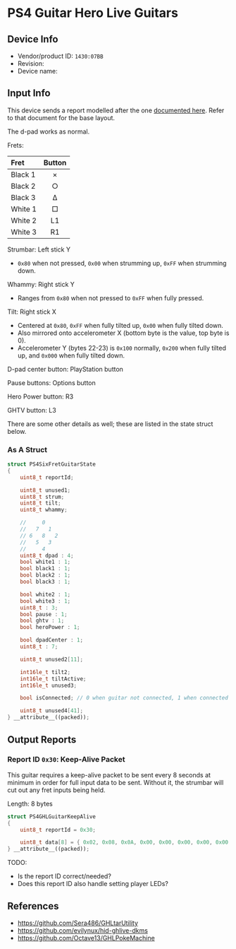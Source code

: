 # PS4 Guitar Hero Live Guitars

## Device Info

- Vendor/product ID: `1430:07BB`
- Revision:
- Device name: 

## Input Info

This device sends a report modelled after the one [documented here](../../Controller%20Communication%20Basics/PS4%20Instruments.md). Refer to that document for the base layout.

The d-pad works as normal.

Frets:

| Fret    | Button |
| :---    | :---:  |
| Black 1 | ×      |
| Black 2 | ○      |
| Black 3 | Δ      |
| White 1 | □      |
| White 2 | L1     |
| White 3 | R1     |

Strumbar: Left stick Y

- `0x80` when not pressed, `0x00` when strumming up, `0xFF` when strumming down.

Whammy: Right stick Y

- Ranges from `0x80` when not pressed to `0xFF` when fully pressed.

Tilt: Right stick X

- Centered at `0x80`, `0xFF` when fully tilted up, `0x00` when fully tilted down.
- Also mirrored onto accelerometer X (bottom byte is the value, top byte is 0).
- Accelerometer Y (bytes 22-23) is `0x100` normally, `0x200` when fully tilted up, and `0x000` when fully tilted down.

D-pad center button: PlayStation button

Pause buttons: Options button

Hero Power button: R3

GHTV button: L3

There are some other details as well; these are listed in the state struct below.

### As A Struct

```cpp
struct PS4SixFretGuitarState
{
    uint8_t reportId;

    uint8_t unused1;
    uint8_t strum;
    uint8_t tilt;
    uint8_t whammy;

    //     0
    //   7   1
    // 6   8   2
    //   5   3
    //     4
    uint8_t dpad : 4;
    bool white1 : 1;
    bool black1 : 1;
    bool black2 : 1;
    bool black3 : 1;

    bool white2 : 1;
    bool white3 : 1;
    uint8_t : 3;
    bool pause : 1;
    bool ghtv : 1;
    bool heroPower : 1;

    bool dpadCenter : 1;
    uint8_t : 7;

    uint8_t unused2[11];

    int16le_t tilt2;
    int16le_t tiltActive;
    int16le_t unused3;

    bool isConnected; // 0 when guitar not connected, 1 when connected

    uint8_t unused4[41];
} __attribute__((packed));
```

## Output Reports

### Report ID `0x30`: Keep-Alive Packet

This guitar requires a keep-alive packet to be sent every 8 seconds at minimum in order for full input data to be sent. Without it, the strumbar will cut out any fret inputs being held.

Length: 8 bytes

```cpp
struct PS4GHLGuitarKeepAlive
{
    uint8_t reportId = 0x30;

    uint8_t data[8] = { 0x02, 0x08, 0x0A, 0x00, 0x00, 0x00, 0x00, 0x00 };
} __attribute__((packed));
```

TODO:

- Is the report ID correct/needed?
- Does this report ID also handle setting player LEDs?

## References

- https://github.com/Sera486/GHLtarUtility
- https://github.com/evilynux/hid-ghlive-dkms
- https://github.com/Octave13/GHLPokeMachine
